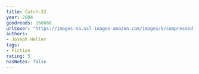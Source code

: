 ```yaml
---
title: Catch-22
year: 2004
goodreads: 168668
urlCover: "https://images-na.ssl-images-amazon.com/images/S/compressed.photo.goodreads.com/books/1463157317i/168668.jpg"
authors:
- Joseph Heller
tags:
- Fiction
rating: 5
hasNotes: false
---
```

